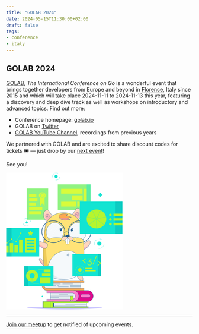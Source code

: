 ```yaml
---
title: "GOLAB 2024"
date: 2024-05-15T11:30:00+02:00
draft: false
tags:
- conference
- italy
---
```


## GOLAB 2024

[GOLAB](https://golab.io/), *The International Conference on Go* is a wonderful
event that brings together developers from Europe and beyond in [Florence](https://en.wikipedia.org/wiki/Florence), Italy
since 2015 and which will take place 2024-11-11 to 2024-11-13 this year,
featuring a discovery and deep dive track as well as workshops on introductory
and advanced topics. Find out more:

* Conference homepage: [golab.io](https://golab.io)
* GOLAB on [Twitter](https://twitter.com/golab_conf)
* [GOLAB YouTube Channel](https://www.youtube.com/@golabconference9448), recordings from previous years

We partnered with GOLAB and are excited to share discount codes for tickets 🎟️
&mdash; just drop by our [next
event](https://www.meetup.com/leipzig-golang/events/298066360/)!

See you!

[![](/images/golab-2024-30.png)](https://golab.io)

----

[Join our meetup](https://www.meetup.com/Leipzig-Golang/) to get notified of upcoming events.

